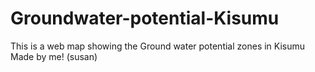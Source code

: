 # Groundwater-potential-Kisumu
This is a web map showing the Ground water potential zones in Kisumu
Made by me! (susan)
